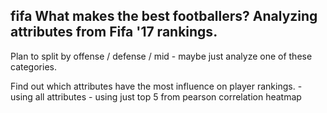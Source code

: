 ## fifa  What makes the best footballers?  Analyzing attributes from Fifa '17 rankings.

Plan to split by offense / defense / mid - maybe just analyze one of these categories.

Find out which attributes have the most influence on player rankings.
	- using all attributes
	- using just top 5 from pearson correlation heatmap
